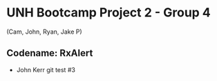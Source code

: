 # UNH Bootcamp Project 2 - Group 4
(Cam, John, Ryan, Jake P)

## Codename: RxAlert

- John Kerr git test #3